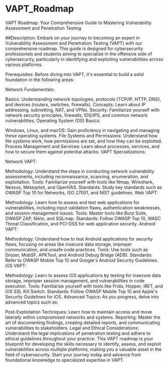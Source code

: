 # VAPT_Roadmap
VAPT Roadmap: Your Comprehensive Guide to Mastering Vulnerability Assessment and Penetration Testing

##Description:
Embark on your journey to becoming an expert in Vulnerability Assessment and Penetration Testing (VAPT) with our comprehensive roadmap. This guide is designed for cybersecurity professionals and students aiming to specialize in the offensive side of cybersecurity, particularly in identifying and exploiting vulnerabilities across various platforms.

Prerequisites:
Before diving into VAPT, it's essential to build a solid foundation in the following areas:

Network Fundamentals:

Basics: Understanding network topologies, protocols (TCP/IP, HTTP, DNS), and devices (routers, switches, firewalls).
Concepts: Learn about IP addressing, subnetting, NAT, and VPNs.
Security: Familiarize yourself with network security principles, firewalls, IDS/IPS, and common network vulnerabilities.
Operating System (OS) Basics:

Windows, Linux, and macOS: Gain proficiency in navigating and managing these operating systems.
File Systems and Permissions: Understand how file systems work, how permissions are set, and how they can be exploited.
Process Management and Services: Learn about processes, services, and how to secure them against potential attacks.
VAPT Specializations:

Network VAPT:

Methodology: Understand the steps in conducting network vulnerability assessments, including reconnaissance, scanning, enumeration, and exploitation.
Tools: Familiarize yourself with tools like Nmap, Wireshark, Nessus, Metasploit, and OpenVAS.
Standards: Study key standards such as OWASP Top 10 for Networks, ISO 27001, and NIST guidelines.
Web VAPT:

Methodology: Learn how to assess and test web applications for vulnerabilities, including input validation flaws, authentication weaknesses, and session management issues.
Tools: Master tools like Burp Suite, OWASP ZAP, Nikto, and SQLmap.
Standards: Follow OWASP Top 10, WASC Threat Classification, and PCI-DSS for web application security.
Android VAPT:

Methodology: Understand how to test Android applications for security flaws, focusing on areas like insecure data storage, improper communication, and unsafe code practices.
Tools: Use tools such as Drozer, MobSF, APKTool, and Android Debug Bridge (ADB).
Standards: Refer to OWASP Mobile Top 10 and Google's Android Security Guidelines.
iOS VAPT:

Methodology: Learn to assess iOS applications by testing for insecure data storage, improper session management, and vulnerabilities in code execution.
Tools: Familiarize yourself with tools like Frida, Hopper, iRET, and iOS SSL Kill Switch.
Standards: Follow OWASP Mobile Top 10 and Apple's Security Guidelines for iOS.
Advanced Topics:
As you progress, delve into advanced topics such as:

Post-Exploitation Techniques: Learn how to maintain access and move laterally within compromised networks and systems.
Reporting: Master the art of documenting findings, creating detailed reports, and communicating vulnerabilities to stakeholders.
Legal and Ethical Considerations: Understand the legal implications of penetration testing and adhere to ethical guidelines throughout your practice.
This VAPT roadmap is your blueprint for developing the skills necessary to identify, assess, and exploit vulnerabilities across multiple platforms, making you a valuable asset in the field of cybersecurity. Start your journey today and advance from foundational knowledge to specialized expertise in VAPT.
